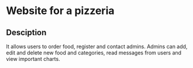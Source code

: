 # Website for a pizzeria

## Desciption

It allows users to order food, register and contact admins. Admins can add, edit and delete new food and categories, read messages from users and view important charts.
